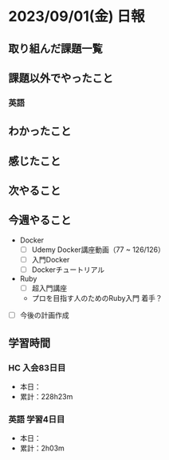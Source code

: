 # 2023/09/01(金) 日報

## 取り組んだ課題一覧

<!-- - 米国AI開発者がゼロから教えるDocker講座
  - セクション14残り（124 ~  /126）
  - セクション4 ~ 14のまとめだけ見て、自分の言葉で簡単にまとめる
    - 今後まだインプット教材をやるので、整理する程度で。完璧主義にならないこと！ -->

## 課題以外でやったこと

### 英語

## わかったこと

## 感じたこと

## 次やること

## 今週やること

- Docker
  - [ ] Udemy Docker講座動画（77 ~ 126/126）
  - [ ] 入門Docker
  - [ ] Dockerチュートリアル
- Ruby
  - [ ] 超入門講座
  - プロを目指す人のためのRuby入門 着手？
- [ ] 今後の計画作成

## 学習時間

### HC 入会83日目

- 本日：
- 累計：228h23m

### 英語 学習4日目

- 本日：
- 累計：2h03m
